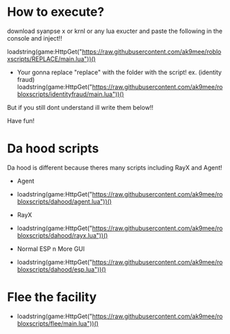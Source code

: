 # How to execute?

download syanpse x or krnl or any lua exucter and paste the following in the console and inject!!

loadstring(game:HttpGet("https://raw.githubusercontent.com/ak9mee/robloxscripts/REPLACE/main.lua"))()

- Your gonna replace "replace" with the folder with the script!
ex. (identity fraud) loadstring(game:HttpGet("https://raw.githubusercontent.com/ak9mee/robloxscripts/identityfraud/main.lua"))()

But if you still dont understand ill write them below!!

Have fun!

# Da hood scripts

Da hood is different because theres many scripts including RayX and Agent!

- Agent
- loadstring(game:HttpGet("https://raw.githubusercontent.com/ak9mee/robloxscripts/dahood/agent.lua"))()

- RayX
- loadstring(game:HttpGet("https://raw.githubusercontent.com/ak9mee/robloxscripts/dahood/rayx.lua"))()

- Normal ESP n More GUI
- loadstring(game:HttpGet("https://raw.githubusercontent.com/ak9mee/robloxscripts/dahood/esp.lua"))()

# Flee the facility

- loadstring(game:HttpGet("https://raw.githubusercontent.com/ak9mee/robloxscripts/flee/main.lua"))()
